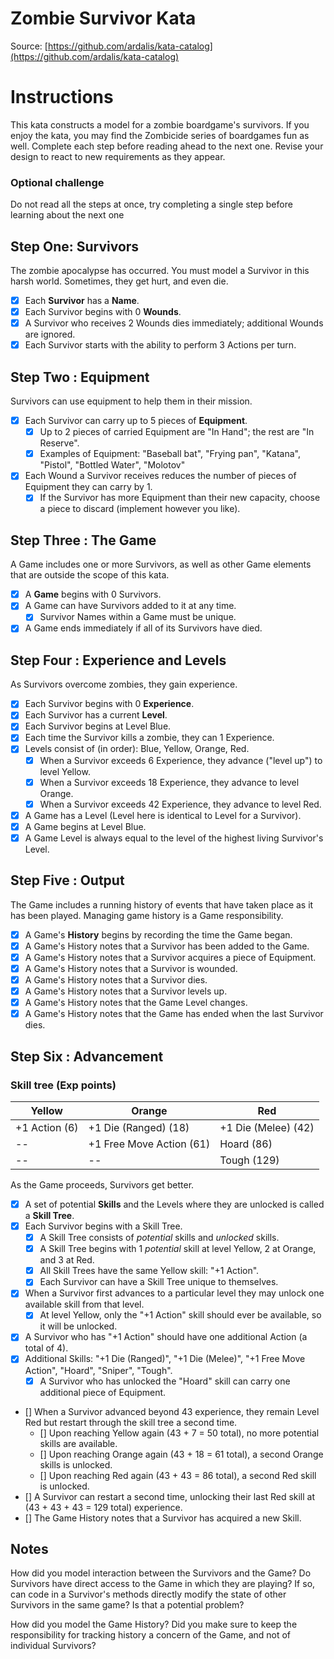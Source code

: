 Zombie Survivor Kata
====================
Source: [https://github.com/ardalis/kata-catalog](https://github.com/ardalis/kata-catalog)

# Instructions #

This kata constructs a model for a zombie boardgame's survivors. If you enjoy the kata, you may find the Zombicide series of boardgames fun as well. Complete each step before reading ahead to the next one. Revise your design to react to new requirements as they appear.

### Optional challenge

Do not read all the steps at once, try completing a single step before learning about the next one

## Step One: Survivors

The zombie apocalypse has occurred. You must model a Survivor in this harsh world. Sometimes, they get hurt, and even die.

- [x] Each **Survivor** has a **Name**.
- [x] Each Survivor begins with 0 **Wounds**.
- [x] A Survivor who receives 2 Wounds dies immediately; additional Wounds are ignored.
- [x] Each Survivor starts with the ability to perform 3 Actions per turn.

## Step Two : Equipment

Survivors can use equipment to help them in their mission.

- [x] Each Survivor can carry up to 5 pieces of **Equipment**. 
	- [x] Up to 2 pieces of carried Equipment are "In Hand"; the rest are "In Reserve".
	- [x] Examples of Equipment: "Baseball bat", "Frying pan", "Katana", "Pistol", "Bottled Water", "Molotov"

- [x] Each Wound a Survivor receives reduces the number of pieces of Equipment they can carry by 1.
	- [x] If the Survivor has more Equipment than their new capacity, choose a piece to discard (implement however you like).

## Step Three : The Game

A Game includes one or more Survivors, as well as other Game elements that are outside the scope of this kata.

- [x] A **Game** begins with 0 Survivors.
- [x] A Game can have Survivors added to it at any time.
	- [x] Survivor Names within a Game must be unique.
- [x] A Game ends immediately if all of its Survivors have died.

## Step Four : Experience and Levels

As Survivors overcome zombies, they gain experience.

- [x] Each Survivor begins with 0 **Experience**.
- [x] Each Survivor has a current **Level**.
- [x] Each Survivor begins at Level Blue.
- [x] Each time the Survivor kills a zombie, they can 1 Experience.
- [x] Levels consist of (in order): Blue, Yellow, Orange, Red.
	- [x] When a Survivor exceeds 6 Experience, they advance ("level up") to level Yellow.
	- [x] When a Survivor exceeds 18 Experience, they advance to level Orange.
	- [x] When a Survivor exceeds 42 Experience, they advance to level Red.
- [x] A Game has a Level (Level here is identical to Level for a Survivor).
- [x] A Game begins at Level Blue.
- [x] A Game Level is always equal to the level of the highest living Survivor's Level.

## Step Five : Output

The Game includes a running history of events that have taken place as it has been played. Managing game history is a Game responsibility.

- [x] A Game's **History** begins by recording the time the Game began.
- [x] A Game's History notes that a Survivor has been added to the Game.
- [x] A Game's History notes that a Survivor acquires a piece of Equipment.
- [x] A Game's History notes that a Survivor is wounded.
- [x] A Game's History notes that a Survivor dies.
- [x] A Game's History notes that a Survivor levels up.
- [x] A Game's History notes that the Game Level changes.
- [x] A Game's History notes that the Game has ended when the last Survivor dies.

## Step Six : Advancement

### Skill tree (Exp points)

|Yellow|Orange|Red|
|--|--|--|
|+1 Action (6)|+1 Die (Ranged) (18)|+1 Die (Melee) (42)
|--|+1 Free Move Action (61)|Hoard (86)
|--|--|Tough (129)


As the Game proceeds, Survivors get better.

- [x] A set of potential **Skills** and the Levels where they are unlocked is called a **Skill Tree**.
- [x] Each Survivor begins with a Skill Tree.
	- [x] A Skill Tree consists of *potential* skills and *unlocked* skills.
	- [x] A Skill Tree begins with 1 *potential* skill at level Yellow, 2 at Orange, and 3 at Red.
	- [x] All Skill Trees have the same Yellow skill: "+1 Action".
	- [x] Each Survivor can have a Skill Tree unique to themselves.
- [x] When a Survivor first advances to a particular level they may unlock one available skill from that level.
	- [x] At level Yellow, only the "+1 Action" skill should ever be available, so it will be unlocked.
- [x] A Survivor who has "+1 Action" should have one additional Action (a total of 4).
- [x] Additional Skills: "+1 Die (Ranged)", "+1 Die (Melee)", "+1 Free Move Action", "Hoard", "Sniper", "Tough".
	- [x] A Survivor who has unlocked the "Hoard" skill can carry one additional piece of Equipment.
- [] When a Survivor advanced beyond 43 experience, they remain Level Red but restart through the skill tree a second time.
	- [] Upon reaching Yellow again (43 + 7 = 50 total), no more potential skills are available.
	- [] Upon reaching Orange again (43 + 18 = 61 total), a second Orange skills is unlocked.
	- [] Upon reaching Red again (43 + 43 = 86 total), a second Red skill is unlocked.
- [] A Survivor can restart a second time, unlocking their last Red skill at (43 + 43 + 43 = 129 total) experience.
- [] The Game History notes that a Survivor has acquired a new Skill.

## Notes

How did you model interaction between the Survivors and the Game? Do Survivors have direct access to the Game in which they are playing? If so, can code in a Survivor's methods directly modify the state of other Survivors in the same game? Is that a potential problem?

How did you model the Game History? Did you make sure to keep the responsibility for tracking history a concern of the Game, and not of individual Survivors?